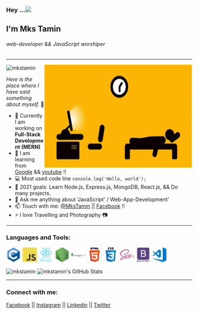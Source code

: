### Hey ...<img src="https://media.giphy.com/media/hvRJCLFzcasrR4ia7z/giphy.gif" width="25px">

## I'm Mks Tamin

###### web-developer && JavaScript worshiper

---

<img align="right" alt="GIF" src="img/img.gif" width="400" height="280" />

<p align="left"><img src="https://komarev.com/ghpvc/?username=mkstamin&label=Profile%20views&color=0e75b6&style=flat" alt="mkstamin" /></p>

_Here is the place where I have said something about myself._ :rofl:

- :beginner: Currently I am working on **Full-Stack Development (MERN)**
- :notebook: I am learning from [Google](https://www.google.com/) && [youtube](https://www.youtube.com/) !!
- :computer: Most used code line `console.log('Hello, world');`
- 🥅 2021 goals: Learn Node.js, Express.js, MongoDB, React.js, && Do many projects.
- 💬 Ask me anything about 'JavaScript' / Web-App-Development'
- 📫 Touch with me: [@MksTamin](https://twitter.com/MksTamin/) || [Facebook](https://www.facebook.com/mkstamin/) !!
- ⚡ I love Travelling and Photography :camera:

---

### Languages and Tools:

<p align="left">
<a href="https://www.cprogramming.com/" target="_blank"><img src="https://raw.githubusercontent.com/devicons/devicon/master/icons/c/c-original.svg" alt="c" width="40" height="40"/></a>
<a href="https://developer.mozilla.org/en-US/docs/Web/JavaScript" target="_blank"><img src="https://raw.githubusercontent.com/devicons/devicon/master/icons/javascript/javascript-original.svg" alt="javascript" width="40" height="40"/></a>
<a href="https://reactjs.org/" target="_blank"><img src="https://raw.githubusercontent.com/devicons/devicon/master/icons/react/react-original-wordmark.svg" alt="react" width="40" height="40"/></a>
<a href="https://nodejs.org/en/" target="_blank"><img alt="Node.js" width="40" src="https://raw.githubusercontent.com/github/explore/80688e429a7d4ef2fca1e82350fe8e3517d3494d/topics/nodejs/nodejs.png" /></a>
<a href="" target="_blank"><img alt="MongoDB" width="40" src="https://raw.githubusercontent.com/github/explore/80688e429a7d4ef2fca1e82350fe8e3517d3494d/topics/mongodb/mongodb.png" /></a>
<a href="https://www.w3.org/html/" target="_blank"><img src="https://raw.githubusercontent.com/devicons/devicon/master/icons/html5/html5-original-wordmark.svg" alt="html5" width="40" height="40"/></a>
<a href="https://www.w3schools.com/css/" target="_blank"><img src="https://raw.githubusercontent.com/devicons/devicon/master/icons/css3/css3-original-wordmark.svg" alt="css3" width="40" height="40"/></a>
<a href="https://sass-lang.com" target="_blank"><img src="https://raw.githubusercontent.com/devicons/devicon/master/icons/sass/sass-original.svg" alt="sass" width="40" height="40"/></a>
<a href="https://getbootstrap.com" target="_blank"><img src="https://raw.githubusercontent.com/devicons/devicon/master/icons/bootstrap/bootstrap-plain-wordmark.svg" alt="bootstrap" width="40" height="40"/></a>
<a href="https://code.visualstudio.com/" target="_blank"><img  alt="Visual Studio Code" width="40" src="https://raw.githubusercontent.com/github/explore/80688e429a7d4ef2fca1e82350fe8e3517d3494d/topics/visual-studio-code/visual-studio-code.png"/></a>
</p>

<p align="left">
<img src="https://github-readme-stats.vercel.app/api/top-langs?username=mkstamin&show_icons=true&locale=en&layout=compact&theme=tokyonight&hide_border=true" alt="mkstamin"/>
<img alt="mkstamin's GitHub Stats" src="https://github-readme-stats.vercel.app/api?username=mkstamin&show_icons=true&hide_border=true&theme=tokyonight"/>
</p>

---

<!-- Social Platforms -->

### Connect with me:

[Facebook](https://www.facebook.com/mkstamin/) || [Instagram](https://www.instagram.com/mkstamin/) || [Linkedin](https://www.linkedin.com/in/mkstamin/) || [Twitter](https://twitter.com/MksTamin/)
